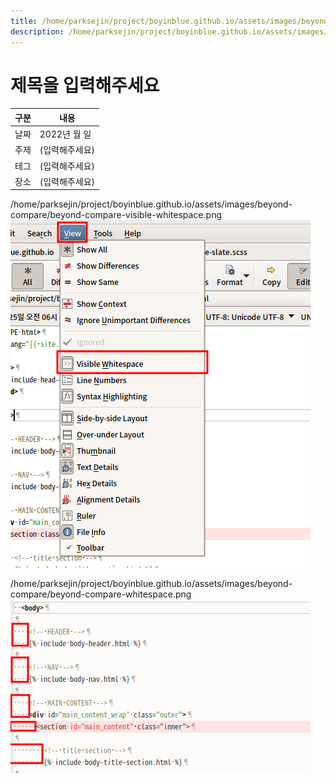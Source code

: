 ```yaml
---
title: /home/parksejin/project/boyinblue.github.io/assets/images/beyond-compare
description: /home/parksejin/project/boyinblue.github.io/assets/images/beyond-compare
---
```



제목을 입력해주세요
===


|구분|내용|
|---|---|
|날짜|2022년 월 일|
|주제|(입력해주세요)|
|테그|(입력해주세요)|
|장소|(입력해주세요)|


/home/parksejin/project/boyinblue.github.io/assets/images/beyond-compare/beyond-compare-visible-whitespace.png
![이미지](beyond-compare-visible-whitespace.png)


/home/parksejin/project/boyinblue.github.io/assets/images/beyond-compare/beyond-compare-whitespace.png
![이미지](beyond-compare-whitespace.png)


